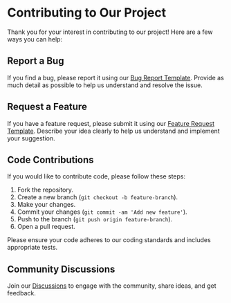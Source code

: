 # Contributing to Our Project

Thank you for your interest in contributing to our project! Here are a few ways you can help:

## Report a Bug

If you find a bug, please report it using our [Bug Report Template](REPORT_A_BUG.md). Provide as much detail as possible to help us understand and resolve the issue.

## Request a Feature

If you have a feature request, please submit it using our [Feature Request Template](REQUEST_A_FEATURE.md). Describe your idea clearly to help us understand and implement your suggestion.

## Code Contributions

If you would like to contribute code, please follow these steps:

1. Fork the repository.
2. Create a new branch (`git checkout -b feature-branch`).
3. Make your changes.
4. Commit your changes (`git commit -am 'Add new feature'`).
5. Push to the branch (`git push origin feature-branch`).
6. Open a pull request.

Please ensure your code adheres to our coding standards and includes appropriate tests.

## Community Discussions

Join our [Discussions](https://github.com/your-org/community/discussions) to engage with the community, share ideas, and get feedback.
